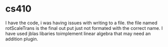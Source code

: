 # cs410

I have the code, i was having issues with writing to a file. the file named rotScaleTrans is the final out put just not formated with the correct name.
I have used jblas libaries toimplement linear algebra that may need an addition plugin.

